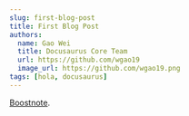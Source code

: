 ```yaml
---
slug: first-blog-post
title: First Blog Post
authors:
  name: Gao Wei
  title: Docusaurus Core Team
  url: https://github.com/wgao19
  image_url: https://github.com/wgao19.png
tags: [hola, docusaurus]
---
```


[Boostnote](https://github.com/BoostIO/Boostnote "This is Boostnote's repository added by MAHMOUD AHMED MOHASSEB").


